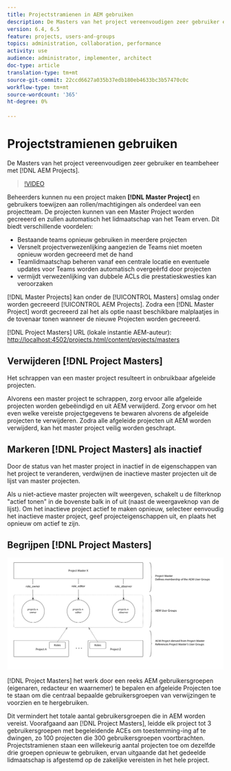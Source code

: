```yaml
---
title: Projectstramienen in AEM gebruiken
description: De Masters van het project vereenvoudigen zeer gebruiker en teambeheer met AEM Projecten.
version: 6.4, 6.5
feature: projects, users-and-groups
topics: administration, collaboration, performance
activity: use
audience: administrator, implementer, architect
doc-type: article
translation-type: tm+mt
source-git-commit: 22ccd6627a035b37edb180eb4633bc3b57470c0c
workflow-type: tm+mt
source-wordcount: '365'
ht-degree: 0%

---
```



# Projectstramienen gebruiken

De Masters van het project vereenvoudigen zeer gebruiker en teambeheer met [!DNL AEM Projects].

>[!VIDEO](https://video.tv.adobe.com/v/17740/?quality=9&learn=on)

Beheerders kunnen nu een project maken **[!DNL Master Project]** en gebruikers toewijzen aan rollen/machtigingen als onderdeel van een projectteam. De projecten kunnen van een Master Project worden gecreeerd en zullen automatisch het lidmaatschap van het Team erven. Dit biedt verschillende voordelen:

* Bestaande teams opnieuw gebruiken in meerdere projecten
* Versnelt projectverwezenlijking aangezien de Teams niet moeten opnieuw worden gecreeerd met de hand
* Teamlidmaatschap beheren vanaf een centrale locatie en eventuele updates voor Teams worden automatisch overgeërfd door projecten
* vermijdt verwezenlijking van dubbele ACLs die prestatieskwesties kan veroorzaken

[!DNL Master Projects] kan onder de [!UICONTROL Masters] omslag onder worden gecreeerd [!UICONTROL AEM Projects]. Zodra een [!DNL Master Project] wordt gecreeerd zal het als optie naast beschikbare malplaatjes in de tovenaar tonen wanneer de nieuwe Projecten worden gecreeerd.

[!DNL Project Masters] URL (lokale instantie AEM-auteur): [http://localhost:4502/projects.html/content/projects/masters](http://localhost:4502/projects.html/content/projects/masters)

## Verwijderen [!DNL Project Masters]

Het schrappen van een master project resulteert in onbruikbaar afgeleide projecten.

Alvorens een master project te schrappen, zorg ervoor alle afgeleide projecten worden gebeëindigd en uit AEM verwijderd. Zorg ervoor om het even welke vereiste projectgegevens te bewaren alvorens de afgeleide projecten te verwijderen. Zodra alle afgeleide projecten uit AEM worden verwijderd, kan het master project veilig worden geschrapt.

## Markeren [!DNL Project Masters] als inactief

Door de status van het master project in inactief in de eigenschappen van het project te veranderen, verdwijnen de inactieve master projecten uit de lijst van master projecten.

Als u niet-actieve master projecten wilt weergeven, schakelt u de filterknop &quot;actief tonen&quot; in de bovenste balk in of uit (naast de weergaveknop van de lijst). Om het inactieve project actief te maken opnieuw, selecteer eenvoudig het inactieve master project, geef projecteigenschappen uit, en plaats het opnieuw om actief te zijn.

## Begrijpen [!DNL Project Masters]

![Technische weergave van projectmeesters](assets/use-project-masters/project-masters-architecture.png)

[!DNL Project Masters] het werk door een reeks AEM gebruikersgroepen (eigenaren, redacteur en waarnemer) te bepalen en afgeleide Projecten toe te staan om die centraal bepaalde gebruikersgroepen van verwijzingen te voorzien en te hergebruiken.

Dit vermindert het totale aantal gebruikersgroepen die in AEM worden vereist. Voorafgaand aan [!DNL Project Masters], leidde elk project tot 3 gebruikersgroepen met begeleidende ACEs om toestemming-ing af te dwingen, zo 100 projecten die 300 gebruikersgroepen voortbrachten. Projectstramienen staan een willekeurig aantal projecten toe om dezelfde drie groepen opnieuw te gebruiken, ervan uitgaande dat het gedeelde lidmaatschap is afgestemd op de zakelijke vereisten in het hele project.
